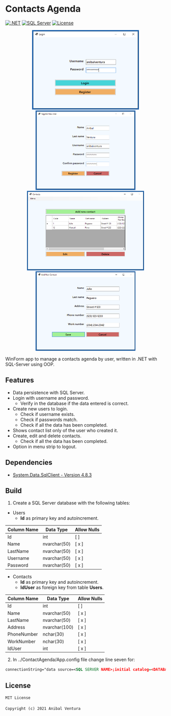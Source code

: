 # Contacts Agenda

[![.NET](https://img.shields.io/static/v1?label=.NET&message=3.1&color=purple)](https://dotnet.microsoft.com)
[![SQL Server](https://img.shields.io/static/v1?label=SQL%20Server&message=15.0.2&color=CC2927)](https://dotnet.microsoft.com)
[![License](https://img.shields.io/static/v1?label=License&message=MIT&color=blue)](LICENCE.md)

<p align="center">
  <img src="Screenshots/login-screen.png" height=250px/>
  <img src="Screenshots/register-user-screen.png" height=250px/>
  <img src="Screenshots/contacts-screen.png" height=250px/>
  <img src="Screenshots/add-contact-screen.png" height=250px/>
</p>

WinForm app to manage a contacts agenda by user, written in .NET with SQL-Server using OOP.

## Features

- Data persistence with SQL Server.
- Login with username and password.
  - Verify in the database if the data entered is correct.
- Create new users to login.
  - Check if username exists.
  - Check if passwords match.
  - Check if all the data has been completed.
- Shows contact list only of the user who created it.
- Create, edit and delete contacts.
  - Check if all the data has been completed.
- Option in menu strip to logout.

## Dependencies

- [System.Data.SqlClient - Version 4.8.3](https://www.nuget.org/packages/System.Data.SqlClient)

## Build

1. Create a SQL Server database with the following tables:

- Users
  - **Id** as primary key and autoincrement.

| Column Name | Data Type    | Allow Nulls |
| ----------- | ------------ | ----------- |
| Id          | int          | [ ]         |
| Name        | nvarchar(50) | [ x ]       |
| LastName    | nvarchar(50) | [ x ]       |
| Username    | nvarchar(50) | [ x ]       |
| Password    | nvarchar(50) | [ x ]       |

- Contacts
  - **Id** as primary key and autoincrement.
  - **IdUser** as foreign key from table **Users**.

| Column Name | Data Type     | Allow Nulls |
| ----------- | ------------- | ----------- |
| Id          | int           | [ ]         |
| Name        | nvarchar(50)  | [ x ]       |
| LastName    | nvarchar(50)  | [ x ]       |
| Address     | nvarchar(100) | [ x ]       |
| PhoneNumber | nchar(30)     | [ x ]       |
| WorkNumber  | nchar(30)     | [ x ]       |
| IdUser      | int           | [ x ]       |

2. In ../ContactAgenda/App.config file change line seven for:

```xml
connectionString="data source=<SQL SERVER NAME>;initial catalog=<DATABASE NAME>;integrated security=True;"
```

## License

```xml
MIT License

Copyright (c) 2021 Anibal Ventura
```
